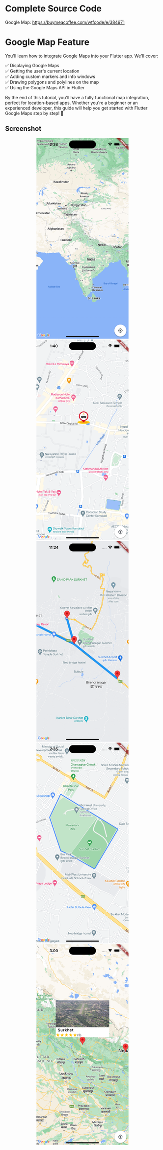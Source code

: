 # Complete Source Code
Google Map: https://buymeacoffee.com/wtfcode/e/384971

# Google Map Feature
You'll learn how to integrate Google Maps into your Flutter app. We'll cover:

✅ Displaying Google Maps <br>
✅ Getting the user's current location <br>
✅ Adding custom markers and info windows <br>
✅ Drawing polygons and polylines on the map <br>
✅ Using the Google Maps API in Flutter <br>

By the end of this tutorial, you'll have a fully functional map integration, perfect for location-based apps. Whether you're a beginner or an experienced developer, this guide will help you get started with Flutter Google Maps step by step! 🚀

## Screenshot

<div align=center> <img src='assets/image1.png' width='300'> <img src='assets/image2.png' width='300'> <img src='assets/image3.png' width='300'> <img src='assets/image4.png' width='300'> <img src='assets/image5.png' width='300'> 
</div>